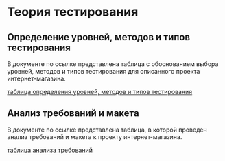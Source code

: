 # Теория тестирования

## Определение уровней, методов и типов тестирования

В документе по ссылке представлена таблица с обоснованием выбора уровней, методов и типов тестирования для описанного проекта интернет-магазина.

[таблица определения уровней, методов и типов тестирования](https://docs.google.com/spreadsheets/d/1frU5IHOCmaKo5ScdfPd_BsepKGNalRE0YicVHdlfvD4/edit?usp=sharing)

## Анализ требований и макета

В документе по ссылке представлена таблица, в которой проведен анализ требований и макета к проекту интернет-магазина.

[таблица анализа требований](https://docs.google.com/spreadsheets/d/1htKoAUPe4LmsVhflqpR6ego2LTXlc1cvXkGo8fqEHZw/edit?usp=sharing)
